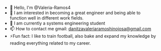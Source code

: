 - 👋 Hello, I'm @Valeria-Ramos4
- 👀 I am interested in becoming a great engineer and being able to function well in different work fields. 
- 🌱 I am currently a systems engineering student 
- 📫 How to contact me gmail: danitzavaleriaramoshinojosa@gmail.com
- ⚡Fun fact: I like to train football, also bake and expand my knowledge by reading everything related to my career.

<!---
Valeria-Ramos4/Valeria-Ramos4 is a ✨ special ✨ repository because its `README.md` (this file) appears on your GitHub profile.
You can click the Preview link to take a look at your changes.
--->
